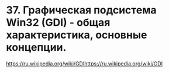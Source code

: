 # 37. Графическая подсистема Win32 (GDI) - общая характеристика, основные концепции.

https://ru.wikipedia.org/wiki/GDIhttps://ru.wikipedia.org/wiki/GDI

